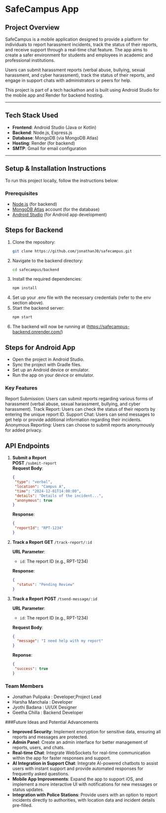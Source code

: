 # SafeCampus App

## Project Overview
SafeCampus is a mobile application designed to provide a platform for individuals to report harassment incidents, track the status of their reports, and receive support through a real-time chat feature. The app aims to create a safer environment for students and employees in academic and professional institutions.

Users can submit harassment reports (verbal abuse, bullying, sexual harassment, and cyber harassment), track the status of their reports, and engage in support chats with administrators or peers for help.

This project is part of a tech hackathon and is built using Android Studio for the mobile app and Render for backend hosting.

---

## Tech Stack Used

- **Frontend**: Android Studio (Java or Kotlin)
- **Backend**: Node.js, Express.js
- **Database**: MongoDB (via MongoDB Atlas)
- **Hosting**: Render (for backend)
- **SMTP**: Gmail for email configuration

---

## Setup & Installation Instructions

To run this project locally, follow the instructions below:

### Prerequisites
- [Node.js](https://nodejs.org/) (for backend)
- [MongoDB Atlas](https://www.mongodb.com/cloud/atlas) account (for the database)
- [Android Studio](https://developer.android.com/studio) (for Android app development)

## Steps for Backend
1. Clone the repository:
   ```bash
   git clone https://github.com/jonathanJ0/safecampus.git
2. Navigate to the backend directory:
   ```bash
   cd safecampus/backend
3. Install the required dependencies:
   ```bash
   npm install
4. Set up your .env file with the necessary credentials (refer to the env section above).
5. Start the backend server:
   ```bash
   npm start
6. The backend will now be running at (https://safecampus-backend.onrender.com/)
## Steps for Android App
 - Open the project in Android Studio.
 - Sync the project with Gradle files.
 - Set up an Android device or emulator.
 - Run the app on your device or emulator.

### Key Features
Report Submission: Users can submit reports regarding various forms of harassment (verbal abuse, sexual harassment, bullying, and cyber harassment).
Track Report: Users can check the status of their reports by entering the unique report ID.
Support Chat: Users can send messages to get help or provide additional information regarding their incidents.
Anonymous Reporting: Users can choose to submit reports anonymously for added privacy.

## API Endpoints

1. **Submit a Report**  
   **POST** `/submit-report`  
   **Request Body**:
    ```json
   {
     "type": "verbal",
     "location": "Campus A",
     "time": "2024-12-01T14:00:00",
     "details": "Details of the incident...",
     "anonymous": true
   }
    ```
   **Response**:
    ```json
   {
     "reportId": "RPT-1234"
   }
2. **Track a Report**
   **GET** `/track-report/:id`  

   **URL Parameter**:  
   - `id`: The report ID (e.g., RPT-1234)  

   **Response**:
   ```json
   {
     "status": "Pending Review"
   }
3. **Track a Report**
   **POST** `/tsend-message/:id`  

   **URL Parameter**:  
   - `id`: The report ID (e.g., RPT-1234)  

   **Request Body**:
   ```json
   {
     "message": "I need help with my report"
   }
   ```
   **Reponse**:
   ```json
   {
    "success": true
   }
   
### Team Members
- Jonathan Pulipaka : Developer,Project Lead
- Harsha Manchala : Developer
- Jyothi Badana : UI/UX Designer
- Geetha Chilla : Backend Developer
  
###Future Ideas and Potential Advancements
- **Improved Security**: Implement encryption for sensitive data, ensuring all reports and messages are protected.
- **Admin Panel**: Create an admin interface for better management of reports, users, and chats.
- **Real-time Chat**: Integrate WebSockets for real-time communication within the app for faster responses and support.
- **AI Integration in Support Chat**: Integrate AI-powered chatbots to assist users with instant support and provide automated responses for frequently asked questions.
- **Mobile App Improvements**: Expand the app to support iOS, and implement a more interactive UI with notifications for new messages or status updates.
- **Integration with Police Stations**: Provide users with an option to report incidents directly to authorities, with location data and incident details pre-filled.


